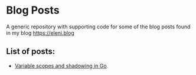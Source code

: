 # Blog Posts

A generic repository with supporting code for some of the blog posts found in my blog https://eleni.blog

## List of posts:

* [Variable scopes and shadowing in Go](https://eleni.blog/?p=1089)
